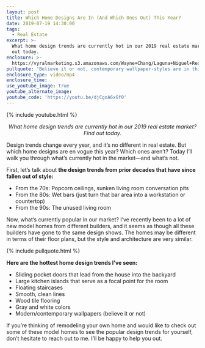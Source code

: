 ```yaml
---
layout: post
title: Which Home Designs Are In (And Which Ones Out) This Year?
date: 2019-07-19 14:30:00
tags:
  - Real Estate
excerpt: >-
  What home design trends are currently hot in our 2019 real estate market? Find
  out today.
enclosure: >-
  https://vyralmarketing.s3.amazonaws.com/Wayne+Chang/Laguna+Niguel+Real+Estate-+Design+Trends.mp4
pullquote: 'Believe it or not, contemporary wallpaper-styles are in this year.'
enclosure_type: video/mp4
enclosure_time:
use_youtube_image: true
youtube_alternate_image:
youtube_code: 'https://youtu.be/djCgoA6xGf0'
---
```


{% include youtube.html %}

<p style="text-align:center;"><em>What home design trends are currently hot in our 2019 real estate market? Find out today.</em></p>

Design trends change every year, and it’s no different in real estate. But which home designs are en vogue this year? Which ones aren’t? Today I’ll walk you through what’s currently hot in the market—and what’s not.

First, let’s talk about **the design trends from prior decades that have since fallen out of style:**

* From the 70s: Popcorn ceilings, sunken living room conversation pits
* From the 80s: Wet bars (just turn that bar area into a workstation or countertop)
* From the 90s: The unused living room

Now, what’s currently popular in our market? I’ve recently been to a lot of new model homes from different builders, and it seems as though all these builders have gone to the same design shows. The homes may be different in terms of their floor plans, but the style and architecture are very similar.&nbsp;

{% include pullquote.html %}

**Here are the hottest home design trends I’ve seen:**

* Sliding pocket doors that lead from the house into the backyard
* Large kitchen islands that serve as a focal point for the room
* Floating staircases
* Smooth, clean lines
* Wood tile flooring
* Gray and white colors
* Modern/contemporary wallpapers (believe it or not)

If you’re thinking of remodeling your own home and would like to check out some of these model homes to see the popular design trends for yourself, don’t hesitate to reach out to me. I’ll be happy to help you out.<br>&nbsp;